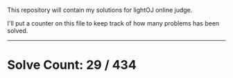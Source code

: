 This repository will contain my solutions for lightOJ online judge.

I'll put a counter on this file to keep track of how many problems has been solved.

---
# Solve Count: 29 / 434
